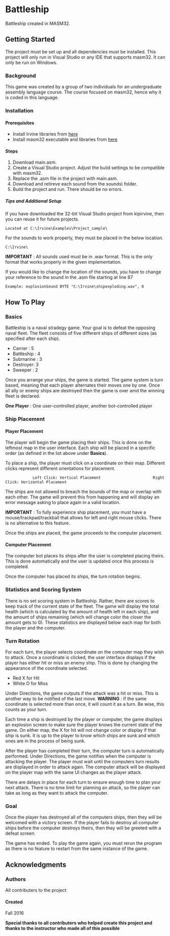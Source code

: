 # Battleship
Battleship created in MASM32.

## Getting Started

The project must be set up and all dependencies must be installed. This project will only run in Visual Studio or any IDE that supports masm32. It can only be run on Windows.

### Background

This game was created by a group of two individuals for an undergraduate assembly language course. The course focused on masm32, hence why it is coded in this language. 

### Installation

#### Prerequisites

* Install Irvine libraries from [here](http://kipirvine.com/asm/examples/)
* Install masm32 executable and libraries from [here](http://www.masm32.com/download.htm)

#### Steps

1. Download main.asm.
2. Create a Visual Studio project. Adjust the build settings to be compatible with masm32.
3. Replace the .asm file in the project with main.asm.
4. Download and retireve each sound from the sounds\ folder.
5. Build the project and run. There should be no errors.

##### Tips and Additional Setup

If you have downloaded the 32-bit Visual Studio project from kipirvine, then you can reuse
it for future projects.
```
Located at C:\Irvine\Examples\Project_sample\
```

For the sounds to work properly, they must be placed in the below location.
```
C:\Irvine\
```
**IMPORTANT** : All sounds used must be in .wav format. This is the only format that
works properly in the given implementation.

If you would like to change the location of the sounds, you have to change your reference to the
sound in the .asm file starting at line 87
```
Example: explosionSound BYTE "C:\Irvine\shipexploding.wav", 0
```

## How To Play

### Basics

Battleship is a naval stradegy game. Your goal is to defeat the opposing naval fleet. The fleet consists of five different ships of different sizes (as specified after each ship).
 
 * Carrier : 5
 * Battleship : 4
 * Submarine : 3
 * Destroyer: 3
 * Sweeper : 2
 
Once you arrange your ships, the game is started. The game system is turn based, meaning that each player alternates their moves one by one. Once all ally or enemy ships are destroyed then the game is over amd the winning fleet is declared.

**One Player** : One user-controlled player, another bot-controlled player

### Ship Placement

#### Player Placement

The player will begin the game placing their ships. This is done on the leftmost map in the user interface. Each ship will be placed in a specific order (as defined in the list above under **Basics**).

To place a ship, the player must click on a coordinate on their map. Different clicks represent different orientations for placement.
```
            Left Click: Vertical Placement                       Right Click: Horizontal Placement
```
The ships are not allowed to breach the bounds of the map or overlap with each other. The game will prevent this from happening and will display an error message asking to place again in a valid location.

**IMPORTANT** : To fully experience ship placement, you must have a mouse/trackpad/trackball that allows for left and right mouse clicks. There is no alternative to this feature.

Once the ships are placed, the game proceeds to the computer placement.

#### Computer Placement

The computer bot places its ships after the user is completed placing theirs. This is done automatically and the user is updated once this process is completed.

Once the computer has placed its ships, the turn rotation begins.

### Statistics and Scoring System

There is no set scoring system in Battleship. Rather, there are scores to keep track of the current state of the fleet. The game will display the total health (which is calculated by the amount of health left in each ship), and the amount of ships remaining (which will change color the closer the amount gets to 0). These statistics are displayed below each map for both the player and the computer. 

### Turn Rotation

For each turn, the player selects coordinate on the computer map they wish to attack. Once a coordinate is clicked, the user interface displays if the player has either hit or miss an enemy ship. This is done by changing the appearance of the coordinate selected.

 * Red X for Hit
 * White O for Miss
 
Under Directions, the game outputs if the attack was a hit or miss. This is another way to be notified of the last move.
**WARNING** : If the same coordinate is selected more than once, it will count it as a turn. Be wise, this counts as your turn.

Each time a ship is destroyed by the player or computer, the game displays an explosion screen to make sure the player knows the current state of the game. On either map, the X for hit will not change color or display if that ship is sunk. It is up to the player to know which ships are sunk and which ones are in the process of being sunk.

After the player has completed their turn, the computer turn is automatically performed. Under Directions, the game notifies when the computer is attacking the player. The player must wait until the computers turn results are displayed in order to attack again. The computer attack will be displayed on the player map with the same UI changes as the player attack.

There are delays in place for each turn to ensure enough time to plan your next attack. There is no time limit for planning an attack, so the player can take as long as they want to attack the computer.

### Goal

Once the player has destroyed all of the computers ships, then they will be welcomed with a victory screen. If the player fails to destroy all computer ships before the computer destroys theirs, then they will be greeted with a defeat screen.

The game has ended. To play the game again, you must rerun the program as there is no feature to restart from the same instance of the game.

## Acknowledgments

### Authors

All contributers to the project

#### Created

Fall 2016

**Special thanks to all contributers who helped create this project and thanks to the instructor who made all of this possible**
